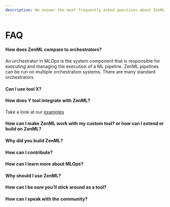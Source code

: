 ```yaml
---
description: We answer the most frequently asked questions about ZenML here
---
```


# FAQ

#### How does ZenML compare to orchestrators?

An orchestrator in MLOps is the system component that is responsible for executing and managing the execution of a ML pipeline. ZenML pipelines can be run on multiple orchestration systems. There are many standard orchestrators 

#### Can I use tool X?

#### How does Y tool integrate with ZenML?

Take a look at our [examples]()

#### How can I make ZenML work with my custom tool? or how can I extend or build on ZenML?

#### Why did you build ZenML?

#### How can I contribute?

#### How can I learn more about MLOps?

#### Why should I use ZenML?

#### How can I be sure you'll stick around as a tool?

#### How can I speak with the community?
